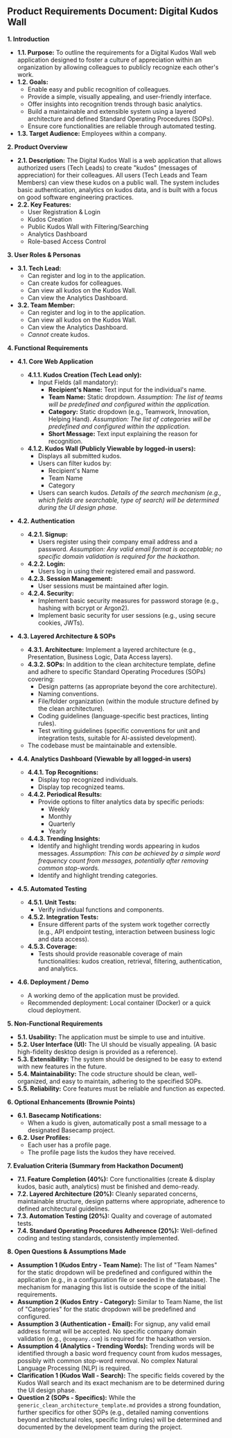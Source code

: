 ## Product Requirements Document: Digital Kudos Wall

**1. Introduction**

* **1.1. Purpose:** To outline the requirements for a Digital Kudos Wall web application designed to foster a culture of appreciation within an organization by allowing colleagues to publicly recognize each other's work.
* **1.2. Goals:**
  * Enable easy and public recognition of colleagues.
  * Provide a simple, visually appealing, and user-friendly interface.
  * Offer insights into recognition trends through basic analytics.
  * Build a maintainable and extensible system using a layered architecture and defined Standard Operating Procedures (SOPs).
  * Ensure core functionalities are reliable through automated testing.
* **1.3. Target Audience:** Employees within a company.

**2. Product Overview**

* **2.1. Description:** The Digital Kudos Wall is a web application that allows authorized users (Tech Leads) to create "kudos" (messages of appreciation) for their colleagues. All users (Tech Leads and Team Members) can view these kudos on a public wall. The system includes basic authentication, analytics on kudos data, and is built with a focus on good software engineering practices.
* **2.2. Key Features:**
  * User Registration & Login
  * Kudos Creation
  * Public Kudos Wall with Filtering/Searching
  * Analytics Dashboard
  * Role-based Access Control

**3. User Roles & Personas**

* **3.1. Tech Lead:**
  * Can register and log in to the application.
  * Can create kudos for colleagues.
  * Can view all kudos on the Kudos Wall.
  * Can view the Analytics Dashboard.
* **3.2. Team Member:**
  * Can register and log in to the application.
  * Can view all kudos on the Kudos Wall.
  * Can view the Analytics Dashboard.
  * *Cannot* create kudos.

**4. Functional Requirements**

* **4.1. Core Web Application**
  * **4.1.1. Kudos Creation (Tech Lead only):**
    * Input Fields (all mandatory):
      * **Recipient's Name:** Text input for the individual's name.
      * **Team Name:** Static dropdown. *Assumption: The list of teams will be predefined and configured within the application.*
      * **Category:** Static dropdown (e.g., Teamwork, Innovation, Helping Hand). *Assumption: The list of categories will be predefined and configured within the application.*
      * **Short Message:** Text input explaining the reason for recognition.
  * **4.1.2. Kudos Wall (Publicly Viewable by logged-in users):**
    * Displays all submitted kudos.
    * Users can filter kudos by:
      * Recipient's Name
      * Team Name
      * Category
    * Users can search kudos. *Details of the search mechanism (e.g., which fields are searchable, type of search) will be determined during the UI design phase.*

* **4.2. Authentication**
  * **4.2.1. Signup:**
    * Users register using their company email address and a password. *Assumption: Any valid email format is acceptable; no specific domain validation is required for the hackathon.*
  * **4.2.2. Login:**
    * Users log in using their registered email and password.
  * **4.2.3. Session Management:**
    * User sessions must be maintained after login.
  * **4.2.4. Security:**
    * Implement basic security measures for password storage (e.g., hashing with bcrypt or Argon2).
    * Implement basic security for user sessions (e.g., using secure cookies, JWTs).

* **4.3. Layered Architecture & SOPs**
  * **4.3.1. Architecture:** Implement a layered architecture (e.g., Presentation, Business Logic, Data Access layers).
  * **4.3.2. SOPs:** In addition to the clean architecture template, define and adhere to specific Standard Operating Procedures (SOPs) covering:
    * Design patterns (as appropriate beyond the core architecture).
    * Naming conventions.
    * File/folder organization (within the module structure defined by the clean architecture).
    * Coding guidelines (language-specific best practices, linting rules).
    * Test writing guidelines (specific conventions for unit and integration tests, suitable for AI-assisted development).
  * The codebase must be maintainable and extensible.

* **4.4. Analytics Dashboard (Viewable by all logged-in users)**
  * **4.4.1. Top Recognitions:**
    * Display top recognized individuals.
    * Display top recognized teams.
  * **4.4.2. Periodical Results:**
    * Provide options to filter analytics data by specific periods:
      * Weekly
      * Monthly
      * Quarterly
      * Yearly
  * **4.4.3. Trending Insights:**
    * Identify and highlight trending words appearing in kudos messages. *Assumption: This can be achieved by a simple word frequency count from messages, potentially after removing common stop-words.*
    * Identify and highlight trending categories.

* **4.5. Automated Testing**
  * **4.5.1. Unit Tests:**
    * Verify individual functions and components.
  * **4.5.2. Integration Tests:**
    * Ensure different parts of the system work together correctly (e.g., API endpoint testing, interaction between business logic and data access).
  * **4.5.3. Coverage:**
    * Tests should provide reasonable coverage of main functionalities: kudos creation, retrieval, filtering, authentication, and analytics.

* **4.6. Deployment / Demo**
  * A working demo of the application must be provided.
  * Recommended deployment: Local container (Docker) or a quick cloud deployment.

**5. Non-Functional Requirements**

* **5.1. Usability:** The application must be simple to use and intuitive.
* **5.2. User Interface (UI):** The UI should be visually appealing. (A basic high-fidelity desktop design is provided as a reference).
* **5.3. Extensibility:** The system should be designed to be easy to extend with new features in the future.
* **5.4. Maintainability:** The code structure should be clean, well-organized, and easy to maintain, adhering to the specified SOPs.
* **5.5. Reliability:** Core features must be reliable and function as expected.

**6. Optional Enhancements (Brownie Points)**

* **6.1. Basecamp Notifications:**
  * When a kudo is given, automatically post a small message to a designated Basecamp project.
* **6.2. User Profiles:**
  * Each user has a profile page.
  * The profile page lists the kudos they have received.

**7. Evaluation Criteria (Summary from Hackathon Document)**

* **7.1. Feature Completion (40%):** Core functionalities (create & display kudos, basic auth, analytics) must be finished and demo-ready.
* **7.2. Layered Architecture (20%):** Cleanly separated concerns, maintainable structure, design patterns where appropriate, adherence to defined architectural guidelines.
* **7.3. Automation Testing (20%):** Quality and coverage of automated tests.
* **7.4. Standard Operating Procedures Adherence (20%):** Well-defined coding and testing standards, consistently implemented.

**8. Open Questions & Assumptions Made**

* **Assumption 1 (Kudos Entry - Team Name):** The list of "Team Names" for the static dropdown will be predefined and configured within the application (e.g., in a configuration file or seeded in the database). The mechanism for managing this list is outside the scope of the initial requirements.
* **Assumption 2 (Kudos Entry - Category):** Similar to Team Name, the list of "Categories" for the static dropdown will be predefined and configured.
* **Assumption 3 (Authentication - Email):** For signup, any valid email address format will be accepted. No specific company domain validation (e.g., `@company.com`) is required for the hackathon version.
* **Assumption 4 (Analytics - Trending Words):** Trending words will be identified through a basic word frequency count from kudos messages, possibly with common stop-word removal. No complex Natural Language Processing (NLP) is required.
* **Clarification 1 (Kudos Wall - Search):** The specific fields covered by the Kudos Wall search and its exact mechanism are to be determined during the UI design phase.
* **Question 2 (SOPs - Specifics):** While the `generic_clean_architecture_template.md` provides a strong foundation, further specifics for other SOPs (e.g., detailed naming conventions beyond architectural roles, specific linting rules) will be determined and documented by the development team during the project.
